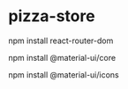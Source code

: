 # pizza-store

npm install react-router-dom

npm install @material-ui/core

npm install @material-ui/icons
